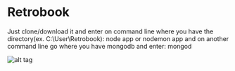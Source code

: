 # Retrobook
Just clone/download it and enter on command line where you have the directory(ex. C:\User\Retrobook): node app or nodemon app
and on another command line go where you have mongodb and enter: mongod 


![alt tag](https://i.imgur.com/8r4kcBF.jpg)
